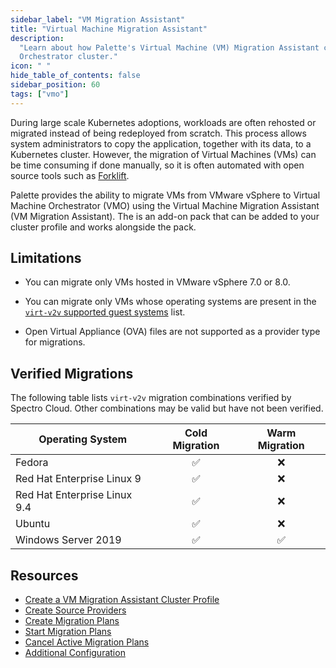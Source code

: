 ```yaml
---
sidebar_label: "VM Migration Assistant"
title: "Virtual Machine Migration Assistant"
description:
  "Learn about how Palette's Virtual Machine (VM) Migration Assistant can be used to migrate VMs to your Virtual Machine
  Orchestrator cluster."
icon: " "
hide_table_of_contents: false
sidebar_position: 60
tags: ["vmo"]
---
```


During large scale Kubernetes adoptions, workloads are often rehosted or migrated instead of being redeployed from
scratch. This process allows system administrators to copy the application, together with its data, to a Kubernetes
cluster. However, the migration of Virtual Machines (VMs) can be time consuming if done manually, so it is often
automated with open source tools such as [Forklift](https://github.com/kubev2v/forklift).

<!-- prettier-ignore-start -->

Palette provides the ability to migrate VMs from VMware vSphere to Virtual Machine Orchestrator (VMO) using the Virtual Machine Migration Assistant (VM Migration Assistant).
The <VersionedLink text="VM Migration Assistant" url="/integrations/packs/?pack=vm-migration-assistant"/> is an
add-on pack that can be added to your cluster profile and works alongside the
<VersionedLink text="VMO" url="/integrations/packs/?pack=virtual-machine-orchestrator" /> pack.

<!-- prettier-ignore-end -->

## Limitations

- You can migrate only VMs hosted in VMware vSphere 7.0 or 8.0.

- You can migrate only VMs whose operating systems are present in the
  [`virt-v2v` supported guest systems](https://libguestfs.org/virt-v2v-support.1.html) list.

- Open Virtual Appliance (OVA) files are not supported as a provider type for migrations.

## Verified Migrations

The following table lists `virt-v2v` migration combinations verified by Spectro Cloud. Other combinations may be valid
but have not been verified.

| Operating System             | Cold Migration | Warm Migration |
| ---------------------------- | :------------: | :------------: |
| Fedora                       |       ✅       |       ❌       |
| Red Hat Enterprise Linux 9   |       ✅       |       ❌       |
| Red Hat Enterprise Linux 9.4 |       ✅       |       ❌       |
| Ubuntu                       |       ✅       |       ❌       |
| Windows Server 2019          |       ✅       |       ✅       |

## Resources

- [Create a VM Migration Assistant Cluster Profile](./create-vm-migration-assistant-profile.md)
- [Create Source Providers](./create-source-providers.md)
- [Create Migration Plans](./create-migration-plans.md)
- [Start Migration Plans](./start-migration-plans.md)
- [Cancel Active Migration Plans](./cancel-active-migration-plans.md)
- [Additional Configuration](./additional-configuration.md)
